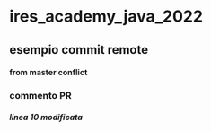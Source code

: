 # ires_academy_java_2022

## esempio commit remote

#### from master conflict 

### commento PR

##### linea 10 modificata



